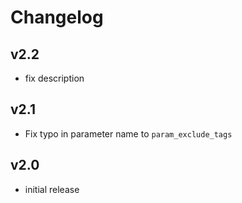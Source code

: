 # Changelog

## v2.2

- fix description

## v2.1

- Fix typo in parameter name to `param_exclude_tags`

## v2.0

- initial release
